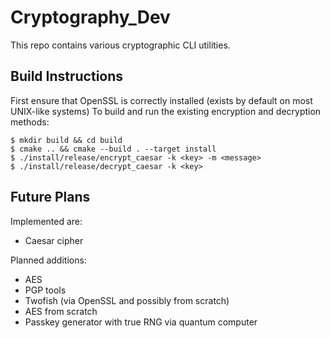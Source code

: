# Cryptography_Dev 

This repo contains various cryptographic CLI utilities.


## Build Instructions
First ensure that OpenSSL is correctly installed (exists by default on most UNIX-like systems)
To build and run the existing encryption and decryption methods:
```
$ mkdir build && cd build
$ cmake .. && cmake --build . --target install
$ ./install/release/encrypt_caesar -k <key> -m <message>
$ ./install/release/decrypt_caesar -k <key>
```


## Future Plans
Implemented are:
*  Caesar cipher 

Planned additions:
*  AES
*  PGP tools
*  Twofish (via OpenSSL and possibly from scratch) 
*  AES from scratch
*  Passkey generator with true RNG via quantum computer
